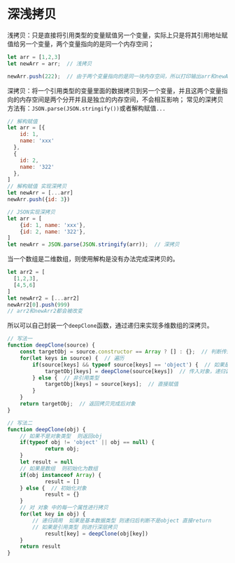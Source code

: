 # 深浅拷贝

浅拷贝：只是直接将引用类型的变量赋值另一个变量，实际上只是将其引用地址赋值给另一个变量，两个变量指向的是同一个内存空间；

```js
let arr = [1,2,3]
let newArr = arr;  // 浅拷贝

newArr.push(222);  // 由于两个变量指向的是同一块内存空间，所以打印输出arr和newArr的使用两个结果都被改变
```

深拷贝：将一个引用类型的变量里面的数据拷贝到另一个变量，并且这两个变量指向的内存空间是两个分开并且是独立的内存空间，不会相互影响；
常见的深拷贝方法有：`JSON.parse(JSON.stringify())`或者解构赋值`...`

```js
// 解构赋值
let arr = [{
    id: 1,
    name: 'xxx'
  },
  {
    id: 2,
    name: '322'
  },
]
// 解构赋值 实现深拷贝
let newArr = [...arr]
newArr.push({id: 3})

// JSON实现深拷贝
let arr = [
    {id: 1, name: 'xxx'},
    {id: 2, name: '322'},
]
let newArr = JSON.parse(JSON.stringify(arr));  // 深拷贝
```

当一个数组是二维数组，则使用解构是没有办法完成深拷贝的。

```js
let arr2 = [
  [1,2,3],
  [4,5,6]
]
let newArr2 = [...arr2]
newArr2[0].push(999)
// arr2和newArr2都会被改变
```

所以可以自己封装一个`deepClone`函数，通过递归来实现多维数组的深拷贝。

```js
// 写法一
function deepClone(source) {
    const targetObj = source.constructor == Array ? [] : {};  // 判断传进来的Object是数组还是对象
    for(let keys in source) {  // 遍历
        if(source[keys] && typeof source[keys] == 'object') {  // 如果是一个引用类型的变量
            targetObj[keys] = deepClone(source[keys])  // 传入对象，递归调用
        } else {  // 非引用类型
            targetObj[keys] = source[keys];  // 直接赋值
        }
    }
    return targetObj;  // 返回拷贝完成后对象
}

// 写法二
function deepClone(obj) {
  	// 如果不是对象类型  则返回obj
  	if(typeof obj != 'object' || obj == null) {
    		return obj;
    }
  	let result = null
    // 如果是数组  则初始化为数组
    if(obj instanceof Array) {
    		result = []
    } else {  // 初始化对象
    		result = {}
    }
  	// 对 对象 中的每一个属性进行拷贝
  	for(let key in obj) {
      	// 递归调用  如果是基本数据类型 则递归后判断不是object 直接return
      	// 如果是引用类型 则进行深层拷贝
    		result[key] = deepClone(obj[key])
    }
  	return result
}
```

